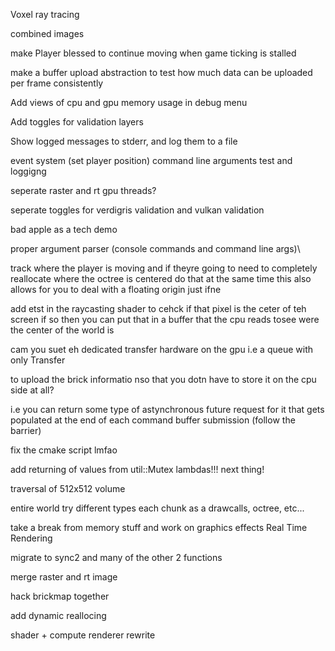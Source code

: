Voxel ray tracing

combined images

make Player blessed to continue moving when game ticking is stalled

make a buffer upload abstraction to test how much data can be uploaded per frame consistently

Add views of cpu and gpu memory usage in debug menu

Add toggles for validation layers

Show logged messages to stderr, and log them to a file

event system (set player position)
command line arguments test and loggigng

seperate raster and rt gpu threads?

seperate toggles for verdigris validation and vulkan validation

bad apple as a tech demo

proper argument parser (console commands and command line args)\

track where the player is moving and if theyre going to need to completely reallocate where the octree is centered do that 
at the same time this also allows for you to deal with a floating origin just ifne 

add etst in the raycasting shader to cehck if that pixel is the ceter of teh screen if so then you can put that in a buffer that the cpu reads tosee were the center of the world is 




cam you suet eh dedicated transfer hardware on the gpu i.e a queue with only Transfer

to upload the brick informatio nso that you dotn have to store it on the cpu side at all? 

i.e you can return some type of astynchronous future request for it that gets populated at the end of each command buffer submission (follow the barrier) 

fix the cmake script lmfao



add returning of values from util::Mutex lambdas!!! next thing!


traversal of 512x512 volume

entire world try different types
each chunk as a drawcalls, octree, etc...


take a break from memory stuff and work on graphics effects Real Time Rendering

migrate to sync2 and many of the other 2 functions

merge raster and rt image

hack brickmap together

add dynamic reallocing

shader + compute renderer rewrite